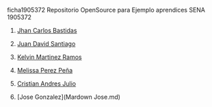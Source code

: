 ficha1905372
Repositorio OpenSource para Ejemplo aprendices SENA 1905372


1. [Jhan Carlos Bastidas](Markdown/JhanCBB.md)
2. [Juan David Santiago](https://github.com/juan2209/ficha1905372/blob/master/Presentacion/Juan-Santiago.md)
3. [Kelvin Martinez Ramos](https://github.com/KelvinMR1997/ficha1905372/blob/master/HV%20Marckdown/HV.md)
4. [Melissa Perez Peña](https://github.com/YueStark/hoja-de-vida/blob/master/Melissa.md)

3. [Cristian Andres Julio](CristianJulio/cristianjulio.md)

5. [Jose Gonzalez](Mardown Jose.md)

